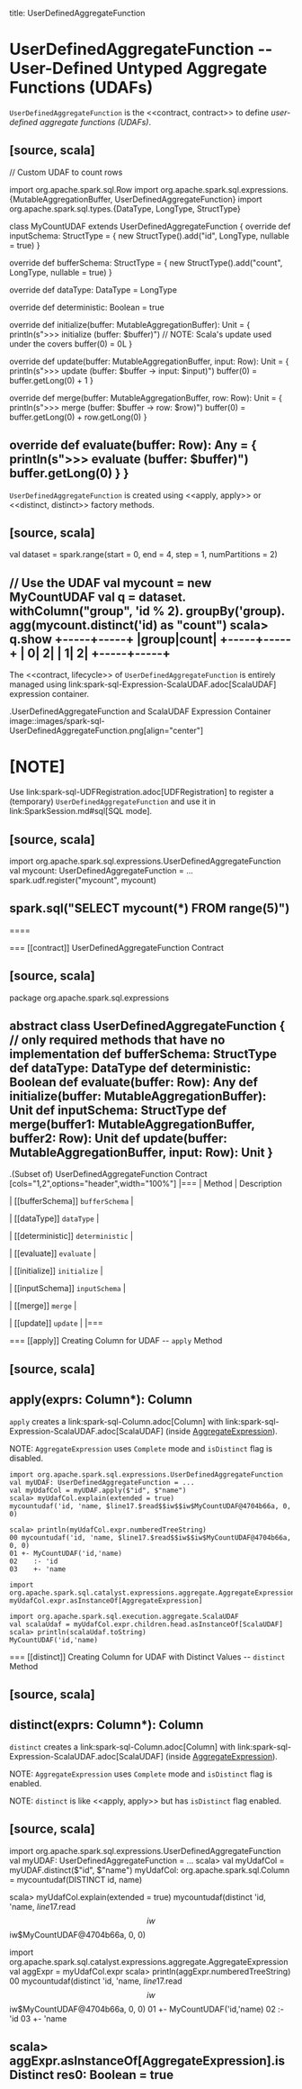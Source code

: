 title: UserDefinedAggregateFunction

# UserDefinedAggregateFunction -- User-Defined Untyped Aggregate Functions (UDAFs)

`UserDefinedAggregateFunction` is the <<contract, contract>> to define *user-defined aggregate functions (UDAFs)*.

[source, scala]
----
// Custom UDAF to count rows

import org.apache.spark.sql.Row
import org.apache.spark.sql.expressions.{MutableAggregationBuffer, UserDefinedAggregateFunction}
import org.apache.spark.sql.types.{DataType, LongType, StructType}

class MyCountUDAF extends UserDefinedAggregateFunction {
  override def inputSchema: StructType = {
    new StructType().add("id", LongType, nullable = true)
  }

  override def bufferSchema: StructType = {
    new StructType().add("count", LongType, nullable = true)
  }

  override def dataType: DataType = LongType

  override def deterministic: Boolean = true

  override def initialize(buffer: MutableAggregationBuffer): Unit = {
    println(s">>> initialize (buffer: $buffer)")
    // NOTE: Scala's update used under the covers
    buffer(0) = 0L
  }

  override def update(buffer: MutableAggregationBuffer, input: Row): Unit = {
    println(s">>> update (buffer: $buffer -> input: $input)")
    buffer(0) = buffer.getLong(0) + 1
  }

  override def merge(buffer: MutableAggregationBuffer, row: Row): Unit = {
    println(s">>> merge (buffer: $buffer -> row: $row)")
    buffer(0) = buffer.getLong(0) + row.getLong(0)
  }

  override def evaluate(buffer: Row): Any = {
    println(s">>> evaluate (buffer: $buffer)")
    buffer.getLong(0)
  }
}
----

`UserDefinedAggregateFunction` is created using <<apply, apply>> or <<distinct, distinct>> factory methods.

[source, scala]
----
val dataset = spark.range(start = 0, end = 4, step = 1, numPartitions = 2)

// Use the UDAF
val mycount = new MyCountUDAF
val q = dataset.
  withColumn("group", 'id % 2).
  groupBy('group).
  agg(mycount.distinct('id) as "count")
scala> q.show
+-----+-----+
|group|count|
+-----+-----+
|    0|    2|
|    1|    2|
+-----+-----+
----

The <<contract, lifecycle>> of `UserDefinedAggregateFunction` is entirely managed using link:spark-sql-Expression-ScalaUDAF.adoc[ScalaUDAF] expression container.

.UserDefinedAggregateFunction and ScalaUDAF Expression Container
image::images/spark-sql-UserDefinedAggregateFunction.png[align="center"]

[NOTE]
====
Use link:spark-sql-UDFRegistration.adoc[UDFRegistration] to register a (temporary) `UserDefinedAggregateFunction` and use it in link:SparkSession.md#sql[SQL mode].

[source, scala]
----
import org.apache.spark.sql.expressions.UserDefinedAggregateFunction
val mycount: UserDefinedAggregateFunction = ...
spark.udf.register("mycount", mycount)

spark.sql("SELECT mycount(*) FROM range(5)")
----
====

=== [[contract]] UserDefinedAggregateFunction Contract

[source, scala]
----
package org.apache.spark.sql.expressions

abstract class UserDefinedAggregateFunction {
  // only required methods that have no implementation
  def bufferSchema: StructType
  def dataType: DataType
  def deterministic: Boolean
  def evaluate(buffer: Row): Any
  def initialize(buffer: MutableAggregationBuffer): Unit
  def inputSchema: StructType
  def merge(buffer1: MutableAggregationBuffer, buffer2: Row): Unit
  def update(buffer: MutableAggregationBuffer, input: Row): Unit
}
----

.(Subset of) UserDefinedAggregateFunction Contract
[cols="1,2",options="header",width="100%"]
|===
| Method
| Description

| [[bufferSchema]] `bufferSchema`
|

| [[dataType]] `dataType`
|

| [[deterministic]] `deterministic`
|

| [[evaluate]] `evaluate`
|

| [[initialize]] `initialize`
|

| [[inputSchema]] `inputSchema`
|

| [[merge]] `merge`
|

| [[update]] `update`
|
|===

=== [[apply]] Creating Column for UDAF -- `apply` Method

[source, scala]
----
apply(exprs: Column*): Column
----

`apply` creates a link:spark-sql-Column.adoc[Column] with link:spark-sql-Expression-ScalaUDAF.adoc[ScalaUDAF] (inside [AggregateExpression](expressions/AggregateExpression.md)).

NOTE: `AggregateExpression` uses `Complete` mode and `isDistinct` flag is disabled.

```text
import org.apache.spark.sql.expressions.UserDefinedAggregateFunction
val myUDAF: UserDefinedAggregateFunction = ...
val myUdafCol = myUDAF.apply($"id", $"name")
scala> myUdafCol.explain(extended = true)
mycountudaf('id, 'name, $line17.$read$$iw$$iw$MyCountUDAF@4704b66a, 0, 0)

scala> println(myUdafCol.expr.numberedTreeString)
00 mycountudaf('id, 'name, $line17.$read$$iw$$iw$MyCountUDAF@4704b66a, 0, 0)
01 +- MyCountUDAF('id,'name)
02    :- 'id
03    +- 'name

import org.apache.spark.sql.catalyst.expressions.aggregate.AggregateExpression
myUdafCol.expr.asInstanceOf[AggregateExpression]

import org.apache.spark.sql.execution.aggregate.ScalaUDAF
val scalaUdaf = myUdafCol.expr.children.head.asInstanceOf[ScalaUDAF]
scala> println(scalaUdaf.toString)
MyCountUDAF('id,'name)
```

=== [[distinct]] Creating Column for UDAF with Distinct Values -- `distinct` Method

[source, scala]
----
distinct(exprs: Column*): Column
----

`distinct` creates a link:spark-sql-Column.adoc[Column] with link:spark-sql-Expression-ScalaUDAF.adoc[ScalaUDAF] (inside [AggregateExpression](expressions/AggregateExpression.md)).

NOTE: `AggregateExpression` uses `Complete` mode and `isDistinct` flag is enabled.

NOTE: `distinct` is like <<apply, apply>> but has `isDistinct` flag enabled.

[source, scala]
----
import org.apache.spark.sql.expressions.UserDefinedAggregateFunction
val myUDAF: UserDefinedAggregateFunction = ...
scala> val myUdafCol = myUDAF.distinct($"id", $"name")
myUdafCol: org.apache.spark.sql.Column = mycountudaf(DISTINCT id, name)

scala> myUdafCol.explain(extended = true)
mycountudaf(distinct 'id, 'name, $line17.$read$$iw$$iw$MyCountUDAF@4704b66a, 0, 0)

import org.apache.spark.sql.catalyst.expressions.aggregate.AggregateExpression
val aggExpr = myUdafCol.expr
scala> println(aggExpr.numberedTreeString)
00 mycountudaf(distinct 'id, 'name, $line17.$read$$iw$$iw$MyCountUDAF@4704b66a, 0, 0)
01 +- MyCountUDAF('id,'name)
02    :- 'id
03    +- 'name

scala> aggExpr.asInstanceOf[AggregateExpression].isDistinct
res0: Boolean = true
----
